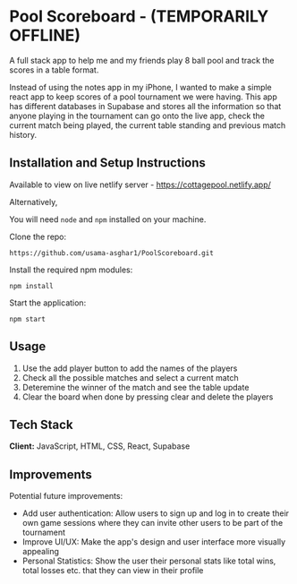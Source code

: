 # Pool Scoreboard - (TEMPORARILY OFFLINE)

A full stack app to help me and my friends play 8 ball pool and track the scores in a table format.

Instead of using the notes app in my iPhone, I wanted to make a simple react app to keep scores of a pool tournament we were having. This app has different databases in Supabase and stores all the information so that anyone playing in the tournament can go onto the live app, check the current match being played, the current table standing and previous match history. 

## Installation and Setup Instructions

Available to view on live netlify server - https://cottagepool.netlify.app/

Alternatively,

You will need `node` and `npm` installed on your machine.

Clone the repo:

`https://github.com/usama-asghar1/PoolScoreboard.git`

Install the required npm modules:

`npm install`

Start the application:

`npm start`

## Usage

1. Use the add player button to add the names of the players
2. Check all the possible matches and select a current match
3. Deteremine the winner of the match and see the table update
4. Clear the board when done by pressing clear and delete the players

## Tech Stack

**Client:** JavaScript, HTML, CSS, React, Supabase

## Improvements

Potential future improvements:

- Add user authentication: Allow users to sign up and log in to create their own game sessions where they can invite other users to be part of the tournament
- Improve UI/UX: Make the app's design and user interface more visually appealing
- Personal Statistics: Show the user their personal stats like total wins, total losses etc. that they can view in their profile
